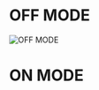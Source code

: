 # OFF MODE
![OFF MODE](https://user-images.githubusercontent.com/101441389/164738916-df3ae3a4-8ae8-47cd-9520-d0cb54457762.PNG)

# ON MODE

